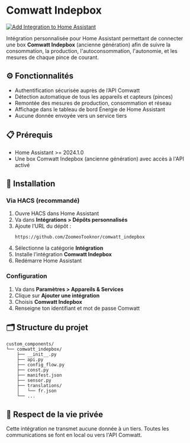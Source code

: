 # Comwatt Indepbox

[![Add Integration to Home Assistant](https://my.home-assistant.io/badges/integration.svg)](https://my.home-assistant.io/redirect/config_flow_start/?domain=comwatt_indepbox)

Intégration personnalisée pour Home Assistant permettant de connecter une box **Comwatt Indepbox** (ancienne génération) afin de suivre la consommation, la production, l'autoconsommation, l'autonomie, et les mesures de chaque pince de courant.

## ⚙️ Fonctionnalités

- Authentification sécurisée auprès de l’API Comwatt
- Détection automatique de tous les appareils et capteurs (pinces)
- Remontée des mesures de production, consommation et réseau
- Affichage dans le tableau de bord Énergie de Home Assistant
- Aucune donnée envoyée vers un service tiers

## 📋 Prérequis

- Home Assistant >= 2024.1.0
- Une box Comwatt Indepbox (ancienne génération) avec accès à l'API activé

## 🚀 Installation

### Via HACS (recommandé)

1. Ouvre HACS dans Home Assistant
2. Va dans **Intégrations > Dépôts personnalisés**
3. Ajoute l’URL du dépôt :  
   ```text
   https://github.com/ZoomeoTooknor/comwatt_indepbox
   ```
4. Sélectionne la catégorie **Intégration**
5. Installe l’intégration **Comwatt Indepbox**
6. Redémarre Home Assistant

### Configuration

1. Va dans **Paramètres > Appareils & Services**
2. Clique sur **Ajouter une intégration**
3. Choisis **Comwatt Indepbox**
4. Renseigne ton identifiant et mot de passe Comwatt

## 🗂️ Structure du projet

```
custom_components/
└── comwatt_indepbox/
    ├── __init__.py
    ├── api.py
    ├── config_flow.py
    ├── const.py
    ├── manifest.json
    ├── sensor.py
    ├── translations/
    │   └── fr.json
    └── ...
```

## 🔐 Respect de la vie privée

Cette intégration ne transmet aucune donnée à un tiers. Toutes les communications se font en local ou vers l'API Comwatt.